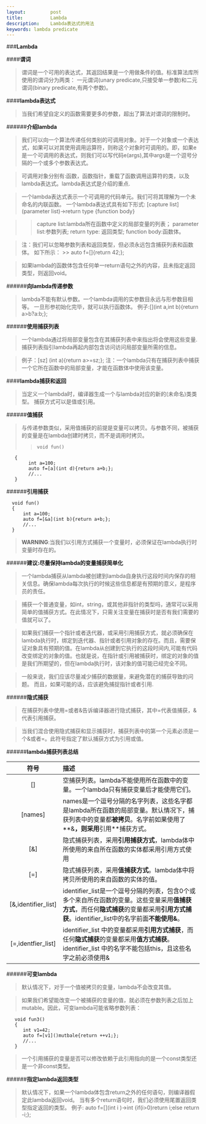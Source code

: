 ```yaml
---
layout:         post
title:          Lambda
description:    Lambda表达式的用法
keywords: lambda predicate 
---
```


###**Lambda**
     
####**谓词**

> 谓词是一个可用的表达式，其返回结果是一个用做条件的值。标准算法库所使用的谓词分为两类：
  一元谓词(unary predicate,只接受单一参数)和二元谓词(binary predicate,有两个参数)。
   
####**lambda表达式**
  
  > 当我们希望自定义的函数需要更多的参数，超出了算法对谓词的限制时。

   
######**介绍lambda**
       
> 我们可以向一个算法传递任何类别的可调用对象。对于一个对象或一个表达式，如果可以对其使用调用运算符，则称这个对象时可调用的。即，如果e是一个可调用的表达式，则我们可以写代码e(args),其中args是一个逗号分隔的一个或多个参数表达式。

> 可调用对象分别有:函数，函数指针，重载了函数调用运算符的类，以及lambda表达式。lambda表达式是介绍的重点.

> 一个lambda表达式表示一个可调用的代码单元。我们可将其理解为一个未命名的内联函数。
  一个lambda表达式具有如下形式:
  [capture list](parameter list)->return type {function body}

 >>  capture list:lambda所在函数中定义的局部变量的列表；
     parameter list:参数列表;
     return type: 返回类型;
     function body:函数体。
       
> 注：我们可以忽略参数列表和返回类型，但必须永远包含捕获列表和函数体。
    如下所示：
      >> auto f=[]{return 42;};
       
> 如果lambda的函数体包含任何单一return语句之外的内容，且未指定返回类型，则返回void。
       
     
######**向lambda传递参数**

> lambda不能有默认参数。一个lambda调用的实参数目永远与形参数目相等。  一旦形参初始化完毕，就可以执行函数体。
> 例子:[](int a,int b){return a>b?a:b;};
      
    
######**使用捕获列表**

> 一个lambda通过将局部变量包含在其捕获列表中来指出将会使用这些变量.    捕获列表指引lambda再起内部包含访问访问局部变量所需的信息。

> 例子：[sz] (int a){return a>=sz;};
> 注：一个lambda只有在捕获列表中捕获一个它所在函数中的局部变量，才能在函数体中使用该变量。
    
####**lambda捕获和返回**

> 当定义一个lambda时，编译器生成一个与lambda对应的新的(未命名)类类型。
> 捕获方式可以是值或引用。

######**值捕获**

> 与传递参数类似，采用值捕获的前提是变量可以拷贝。与参数不同，被捕获的变量是在lambda创建时拷贝，而不是调用时拷贝。
  >>     void fun()
       {
            int a=100;
            auto f=[a](int d){return a+b;};
            //...
       }
######**引用捕获**
> 
      void fun()
      {
          int a=100;
          auto f=[&a](int b){return a+b;};
          //...
      }
> **WARNING**:当我们以引用方式捕获一个变量时，必须保证在lambda执行时变量时存在的。
     
   
######**建议:尽量保持lambda的变量捕获简单化**

> 一个lambda捕获从lambda被创建到lambda自身执行这段时间内保存的相关信息。确保lambda每次执行的时候这些信息都是有预期的意义，是程序员的责任。

> 捕获一个普通变量，如int，string，或其他非指针的类型吗，通常可以采用简单的值捕获方式。在此情况下，只需关注变量在捕获时是否有我们需要的值就可以了。

>  如果我们捕获一个指针或者迭代器，或采用引用捕获方式，就必须确保在lambda执行时，绑定到迭代器、指针或者引用对象的存在。而且，需要保证对象具有预期的值。在lambda从创建到它执行的这段时间内,可能有代码改变绑定的对象的值。也就是说，在指针或引用被捕获时，绑定的对象的值是我们所期望的，但在lambda执行时，该对象的值可能已经完全不同。

>  一般来说，我们应该尽量减少捕获的数据量，来避免潜在的捕获导致的问题。
    而且，如果可能的话，应该避免捕捉指针或者引用.
    
######**隐式捕获**

> 在捕获列表中使用=或者&告诉编译器进行隐式捕获，其中=代表值捕获，&代表引用捕获。
  
>   当我们混合使用隐式捕获和显示捕获时，捕获列表中的第一个元素必须是一个&或者=。此符号指定了默认捕获方式为引用或值。

######**lambda捕获列表总结**

| 符号 | 描述 |
|:----:|:-----|
|[]|空捕获列表。lambda不能使用所在函数中的变量。一个lambda只有捕获变量后才能使用它们。|
|[names]|names是一个逗号分隔的名字列表，这些名字都是lambda所在函数的局部变量。默认情况下，捕获列表中的变量都**被拷贝**。名字前如果使用了**&**，则采用**引用**捕获方式。|
|[&]|隐式捕获列表，采用**引用捕获方式**，lambda体中所使用的来自所在函数的实体都采用引用方式使用|
|[=]|隐式捕获列表，采用**值捕获方式**。lambda体中将拷贝所使用的来自函数的实体的值。|
|[&,identifier_list]|identifier_list是一个逗号分隔的列表，包含0个或多个来自所在函数的变量。这些变量采用**值捕获方式**，而任何**隐式捕获**的变量都采用**引用方式捕获**。identifier_list中的名字前面**不能使用&**。|
|[=,identfier_list]|identifier_list 中的变量都采用**引用方式捕获**，而任何**隐式捕获**的变量都采用**值方式捕获**。identifier_list 中的名字不能包括this，且这些名字之前必须使用&|

######**可变lambda**

> 默认情况下，对于一个值被拷贝的变量，lambda不会改变其值。

> 如果我们希望能改变一个被捕获的变量的值，就必须在参数列表之后加上mutable。因此，可变lambda可能省略参数列表：
> 
       void fun3()
       {
          int v1=42;
          auto f=[v1]()mutbale{return ++v1;};
          //...
       }
> 一个引用捕获的变量是否可以修改依赖于此引用指向的是一个const类型还是一个非const类型。

######**指定lambda返回类型**

> 默认情况下，如果一个lambda体包含return之外的任何语句，则编译器假定此lambda返回void。
  当有多个return语句时，我们必须使用尾置返回类型指定返回的类型。
  例子:
  > auto f=[](int i )->int {if(i>0)return i;else return -i;};